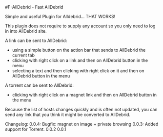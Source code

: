 #F-AllDebrid - Fast AllDebrid

Simple and useful Plugin for Alldebrid... THAT WORKS!

This plugin does not require to supply any account so you only need to log in into AllDebrid site.

A link can be sent to AllDebrid:
- using a simple button on the action bar that sends to AllDebrid the current tab
- clicking with right click on a link and then on AllDebrid button in the menu
- selecting a text and then clicking with right click on it and then on AllDebrid button in the menu

A torrent can be sent to AllDebrid:
- clicking with right click on a magnet link and then on AllDebrid button in the menu

Because the list of hosts changes quickly and is often not updated, you can send any link that you think it might be converted to AllDebrid.

Changelog:
0.0.4: Bugfix: magnet on image + private browsing
0.0.3: Added support for Torrent. 
0.0.2
0.0.1
